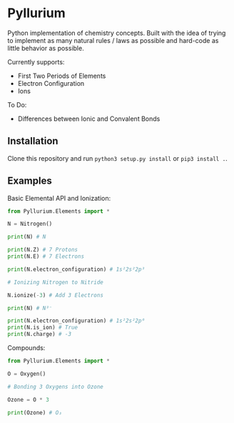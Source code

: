 # Pyllurium

Python implementation of chemistry concepts. Built with the idea of trying to implement as many natural rules / laws as possible and hard-code as little behavior as possible. 

Currently supports:

- First Two Periods of Elements
- Electron Configuration
- Ions

To Do:
- Differences between Ionic and Convalent Bonds

## Installation

Clone this repository and run `python3 setup.py install` or `pip3 install .`.

## Examples

Basic Elemental API and Ionization:

```python
from Pyllurium.Elements import *

N = Nitrogen()

print(N) # N

print(N.Z) # 7 Protons
print(N.E) # 7 Electrons

print(N.electron_configuration) # 1s²2s²2p³

# Ionizing Nitrogen to Nitride

N.ionize(-3) # Add 3 Electrons

print(N) # N³⁻

print(N.electron_configuration) # 1s²2s²2p⁶
print(N.is_ion) # True
print(N.charge) # -3
```

Compounds:

```python
from Pyllurium.Elements import *

O = Oxygen()

# Bonding 3 Oxygens into Ozone

Ozone = O * 3

print(Ozone) # O₃
```

